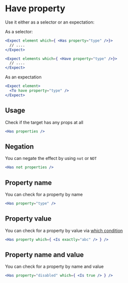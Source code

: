 # Have property

Use it either as a selector or an expectation:

As a selector:

```jsx
<Expect element which={ <Has property="type" />}>
  // ....
</Expect>

<Expect elements which={ <Have property="type" />}>
  // ....
</Expect>
```

As an expectation

```jsx
<Expect element>
  <To have property="type" />
</Expect>
```

## Usage

Check if the target has any props at all

```jsx
<Has properties />
```

## Negation

You can negate the effect by using `not` or `NOT`

```jsx
<Has not properties />
```

## Property name

You can check for a property by name

```jsx
<Has property="type" />
```

## Property value

You can check for a property by value via [which condition](which)

```jsx
<Has property which={ <Is exactly="abc" /> } />
```

## Property name and value

You can check for a property by name and value

```jsx
<Has property="disabled" which={ <Is true /> } />
```
